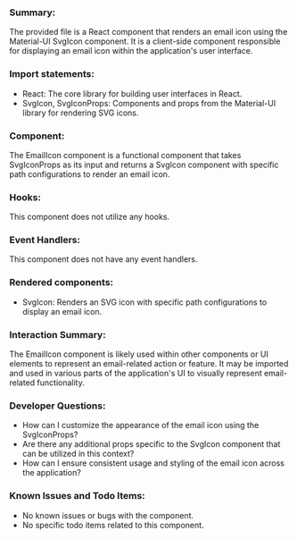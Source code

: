 ### Summary:
The provided file is a React component that renders an email icon using the Material-UI SvgIcon component. It is a client-side component responsible for displaying an email icon within the application's user interface.

### Import statements:
- React: The core library for building user interfaces in React.
- SvgIcon, SvgIconProps: Components and props from the Material-UI library for rendering SVG icons.

### Component:
The EmailIcon component is a functional component that takes SvgIconProps as its input and returns a SvgIcon component with specific path configurations to render an email icon.

### Hooks:
This component does not utilize any hooks.

### Event Handlers:
This component does not have any event handlers.

### Rendered components:
- SvgIcon: Renders an SVG icon with specific path configurations to display an email icon.

### Interaction Summary:
The EmailIcon component is likely used within other components or UI elements to represent an email-related action or feature. It may be imported and used in various parts of the application's UI to visually represent email-related functionality.

### Developer Questions:
- How can I customize the appearance of the email icon using the SvgIconProps?
- Are there any additional props specific to the SvgIcon component that can be utilized in this context?
- How can I ensure consistent usage and styling of the email icon across the application?

### Known Issues and Todo Items:
- No known issues or bugs with the component.
- No specific todo items related to this component.